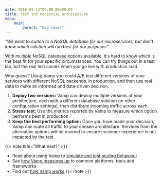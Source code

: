 ```yaml
---
date: 2016-09-13T09:00:00+00:00
title: Test and modernise architecture
menu:
    main: 
        parent: "Use cases"
---
```


_"We want to switch to a NoSQL database for our microservices, but don't know which solution will run best for our purposes"_

With multiple NoSQL database options available, it's hard to know which is the best fit for your specific circumstances. You can try things out in a test lab, but the real test comes when you go live with production load.

Why guess? Using Vamp you could A/B test different versions of your services with different NoSQL backends, in production, and then use real data to make an informed and data-driven decision.   

1. __Deploy two versions:__ Vamp can deploy multiple versions of your architecture, each with a different database solution (or other configuration settings), then distribute incoming traffic across each.
2. __Stress test:__ Use the metrics reported by Vamp to measure which option performs best in production.
3. __Keep the best performing option:__ Once you have made your decision, Vamp can route all traffic to your chosen architecture. Services from the alternative options will be drained to ensure customer experience is not impacted by the test.

{{< note title="What next?" >}}
* Read about using Vamp to [simulate and test scaling behaviour](/why-use-vamp/use-cases/simulate-and-test-scaling-behaviour/)
* See [how Vamp measures up](/why-use-vamp/vamp-compared-to/proxies-and-load-balancers/) to common platforms, tools and frameworks  
* Find out [how Vamp works](/documentation/how-vamp-works/architecture-and-components)
{{< /note >}}